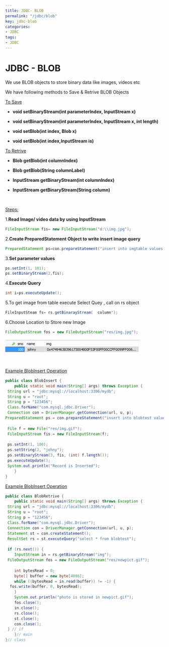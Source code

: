 ```yaml
---
title: JDBC- BLOB
permalink: "/jdbc/blob"
key: jdbc-blob
categories:
- JDBC
tags:
- JDBC
---
```


JDBC - BLOB 
=======

We use BLOB objects to store binary data like images, videos etc

We have following methods to Save & Retrive BLOB Objects

<u>To Save</u>

-   **void setBinaryStream(int parameterIndex, InputStream x)**

-   **void setBinaryStream(int parameterIndex, InputStream x, int length)**

-   **void setBlob(int index, Blob x)**

-   **void setBlob(int index,InputStream is)**

<u>To Retrive</u>

-   **Blob getBlob(int columnIndex)**

-   **Blob getBlob(String columnLabel)**

-   **InputStream getBinaryStream(int columnIndex)**

-   **InputStream getBinaryStream(String column)**

<BR>

<u>Steps:</u>

1.**Read Image/ video data by using InputStream**
```java
FileInputStream fis= new FileInputStream("d:\\img.jpg");
```


2.**Create PreparedStatement Object to write insert image query**
```java
PreparedStatement ps=con.prepareStatement("insert into imgtable values(?,?)");
```


3.**Set parameter values**
```java
ps.setInt(1, 101);
ps.setBinaryStream(2,fis);
```

4.**Execute Query**
```java
int i=ps.executeUpdate();
```


5.To get image from table execute Select Quey , call on rs object
```java
FileInputSteam fs= rs.getBinarayStream(  column");
```


6.Choose Location to Store new Image
```java
FileOutputStream fos = new FileOutputStream("res/img.jpg");
```
![](media/19498de04dc307f62251f1d9ffad8d67.png)

<br>

<u>Example BlobInsert Operation</u>
```java
public class BlobInsert {
	public static void main(String[] args) throws Exception {
 String url = "jdbc:mysql://localhost:3306/mydb";
 String u = "root";
 String p = "123456";
 Class.forName("com.mysql.jdbc.Driver");
 Connection con = DriverManager.getConnection(url, u, p);
PreparedStatement ps = con.prepareStatement("insert into blobtest values(?,?,?)");

 File f = new File("res/img.gif");
 FileInputStream fis = new FileInputStream(f);

 ps.setInt(1, 100);
 ps.setString(2, "johny");
 ps.setBinaryStream(3, fis, (int) f.length());
 ps.executeUpdate();
 System.out.println("Record is Inserted");
	}
}
```



<u>Example BlobInsert Operation</u>

```java
public class BlobRetrive {
	public static void main(String[] args) throws Exception {
 String url = "jdbc:mysql://localhost:3306/mydb";
 String u = "root";
 String p = "123456";
 Class.forName("com.mysql.jdbc.Driver");
 Connection con = DriverManager.getConnection(url, u, p);
 Statement st = con.createStatement();
 ResultSet rs = st.executeQuery("select * from blobtest");

 if (rs.next()) {
 	InputStream in = rs.getBinaryStream("img");
 FileOutputStream fos = new FileOutputStream("res/newpict.gif");

 	int bytesRead = 0;
 	byte[] buffer = new byte[4096];
 	while ((bytesRead = in.read(buffer)) != -1) {
  fos.write(buffer, 0, bytesRead);
 	}
 	System.out.println("photo is stored in newpict.gif");
 	fos.close();
 	in.close();
 	rs.close();
 	st.close();
 	con.close();
 } // if
	}// main
}// class
```
